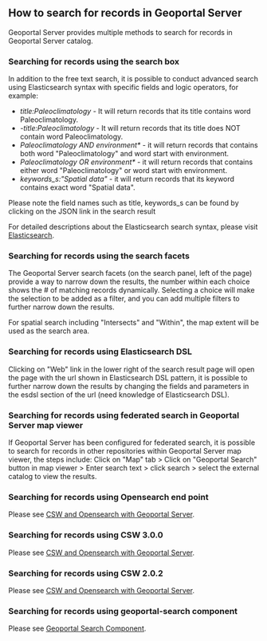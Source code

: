 ## How to search for records in Geoportal Server

Geoportal Server provides multiple methods to search for records in Geoportal Server catalog.

### Searching for records using the search box

In addition to the free text search, it is possible to conduct advanced search using Elasticsearch syntax with specific fields and logic operators, for example:

 * _title:Paleoclimatology_ - It will return records that its title contains word Paleoclimatology.
 * _-title:Paleoclimatology_ - It will return records that its title does NOT contain word Paleoclimatology.
 * _Paleoclimatology AND environment*_ -  it will return records that contains both word "Paleoclimatology" and word start with environment.
 * _Paleoclimatology OR environment*_ -  it will return records that contains either word "Paleoclimatology" or word start with environment.
 * _keywords_s:"Spatial data"_ -  it will return records that its keyword contains exact word "Spatial data".
 
Please note the field names such as title, keywords_s can be found by clicking on the JSON link in the search result

For detailed descriptions about the Elasticsearch search syntax, please visit [Elasticsearch](https://www.elastic.co/guide/en/elasticsearch/reference/current/query-dsl-query-string-query.html).

### Searching for records using the search facets

The Geoportal Server search facets (on the search panel, left of the page) provide a way to narrow down the results, the number within each choice shows the # of matching records dynamically. Selecting a choice will make the selection to be added as a filter, and you can add multiple filters to further narrow down the results. 

For spatial search including "Intersects" and "Within", the map extent will be used as the search area.

### Searching for records using Elasticsearch DSL
 
Clicking on "Web" link in the lower right of the search result page will open the page with the url shown in Elasticsearch DSL pattern, it is possible to further narrow down the results by changing the fields and parameters in the esdsl section of the url (need knowledge of Elasticsearch DSL).

### Searching for records using federated search in Geoportal Server map viewer
If Geoportal Server has been configured for federated search, it is possible to search for records in other repositories within Geoportal Server map viewer, the steps include: Click on "Map" tab > Click on "Geoportal Search" button in map viewer > Enter search text > click search > select the external catalog to view the results.

### Searching for records using Opensearch end point
Please see [CSW and Opensearch with Geoportal Server](https://github.com/Esri/geoportal-server-catalog/wiki/CSW-and-Opensearch-with-Geoportal).  
  
### Searching for records using CSW 3.0.0
Please see [CSW and Opensearch with Geoportal Server](https://github.com/Esri/geoportal-server-catalog/wiki/CSW-and-Opensearch-with-Geoportal).  

### Searching for records using CSW 2.0.2
Please see [CSW and Opensearch with Geoportal Server](https://github.com/Esri/geoportal-server-catalog/wiki/CSW-and-Opensearch-with-Geoportal).  

### Searching for records using geoportal-search component
Please see [Geoportal Search Component](https://github.com/Esri/geoportal-server-catalog/wiki/Geoportal-Search-Component).  
